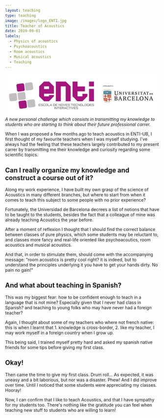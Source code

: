 ```yaml
---
layout: teaching
type: teaching
image: /images/logo_ENTI.jpg
title: Teacher of Acoustics
date: 2019-09-01
labels:
  - Physics of acoustics
  - Psychoacoustics
  - Room acoustics
  - Musical acoustics
  - Teaching
---
```


<img class="ui tiny right spaced image" src="../images/logo_ENTI.jpg">*A new personal challenge which consists in transmitting my knowledge to students who are starting to think about their future professional carrer.*

When I was proposed a few months ago to teach acoustics in ENTI-UB, I first thought of my favourite teachers when I was myself studying. I've always had the feeling that these teachers largely contributed to my present carrer by transmitting me their knowledge and curiosity regarding some scientific topics.

## Can I really organize my knowledge and construct a course out of it?

Along my work experience, I have built my own grasp of the science of Acoustics in many different branches, but where to start from when it comes to teach this subject to some people with no prior experience?

Fortunately, the Universidad de Barcelona decrees a list of notions that have to be taught to the students, besides the fact that a colleague of mine was already teaching Acoustics the year before.

After a moment of reflexion I thought that I should find the correct balance between classes of pure physics, which some students may be reluctant to, and classes more fancy and real-life oriented like psychoacoutics, room acoustics and musical acoustics.

And that, in order to stimulate them, should come with the accompanying message: "room acoustics is pretty cool right? it is indeed, but to understand the principles underlying it you have to get your hands dirty. No pain no gain!"

## And what about teaching in Spanish?

This was my biggest fear: how to be confident enough to teach in a language that is not mine? Especially given that I never had class in Spanish? and teaching to young folks who may have never had a foreign teacher?

Again, I thought about some of my teachers who where not french native: this is when I learnt that 1. knowledge is cross-border, 2. like my teacher, I may work myself in a foreign country when I grow up.

This being said, I trained myself pretty hard and asked my spanish native friends for some tips before giving my first class.

## Okay!

Then came the time to give my first class. Drum roll... As expected, it was uneasy and a bit laborious, but nor was a disaster. Phew! And I did improve over time. Until I noticed that some students were appreciating my classes. Hooray!

Now, I can confirm that I like to teach Acoustics, and that I have sympathy for my students too. There's nothing like the gratitude you can feel when teaching new stuff to students who are willing to learn!
